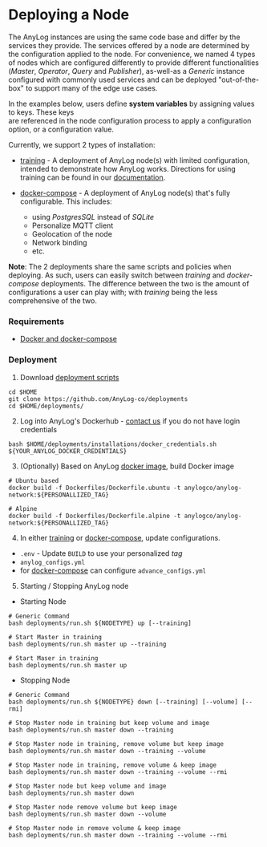 # Deploying a Node

The AnyLog instances are using the same code base and differ by the services they provide. 
The services offered by a node are determined by the configuration applied to the node. 
For convenience, we named 4 types of nodes which are configured differently to provide different functionalities
(_Master_, _Operator_, _Query_ and _Publisher_), as-well-as a _Generic_ instance configured with commonly used
services and can be deployed "out-of-the-box" to support many of the edge use cases. 

In the examples below, users define **system variables** by assigning values to keys. These keys  
are referenced in the node configuration process to apply a configuration option, or a configuration value.

Currently, we support 2 types of installation: 

* [training](training/) - A deployment of AnyLog node(s) with limited configuration, intended to demonstrate how 
AnyLog works. Directions for using training can be found in our [documentation](https://github.com/AnyLog-co/documentation/tree/master/training).

* [docker-compose](docker-compose/) - A deployment of AnyLog node(s) that's fully configurable. This includes: 
  * using _PostgresSQL_ instead of _SQLite_ 
  * Personalize MQTT client 
  * Geolocation of the node
  * Network binding 
  * etc. 

**Note**: The 2 deployments share the same  scripts and policies when deploying. As such, users can easily switch between
_training_ and _docker-compose_ deployments. The difference between the two is the amount of configurations a user can 
play with; with _training_ being the less comprehensive of the two. 

### Requirements
* [Docker and docker-compose](https://docs.docker.com/engine/install/)

### Deployment
1. Download [deployment scripts](https://github.com/AnyLog-co/deployments)
```shell
cd $HOME
git clone https://github.com/AnyLog-co/deployments
cd $HOME/deployments/
```

2. Log into AnyLog's Dockerhub - [contact us](mailto:info@anylog.co) if you do not have login credentials
```shell
bash $HOME/deployments/installations/docker_credentials.sh ${YOUR_ANYLOG_DOCKER_CREDENTIALS}
```

3. (Optionally) Based on AnyLog [docker image](https://github.com/AnyLog-co/documentation/blob/master/docker%20image.md),
build Docker image 
```shell
# Ubuntu based 
docker build -f Dockerfiles/Dockerfile.ubuntu -t anylogco/anylog-network:${PERSONALLIZED_TAG} 

# Alpine   
docker build -f Dockerfiles/Dockerfile.alpine -t anylogco/anylog-network:${PERSONALLIZED_TAG}
```

4. In either [training](training) or [docker-compose](docker-compose), update configurations.  
* `.env` - Update `BUILD` to use your personalized _tag_ 
* `anylog_configs.yml` 
* for [docker-compose](docker-compose) can configure `advance_configs.yml`


5. Starting / Stopping AnyLog node
* Starting Node
```shell
# Generic Command
bash deployments/run.sh ${NODETYPE} up [--training]

# Start Master in training  
bash deployments/run.sh master up --training

# Start Maser in training 
bash deployments/run.sh master up
``` 
* Stopping Node 
```shell
# Generic Command
bash deployments/run.sh ${NODETYPE} down [--training] [--volume] [--rmi]

# Stop Master node in training but keep volume and image
bash deployments/run.sh master down --training

# Stop Master node in training, remove volume but keep image
bash deployments/run.sh master down --training --volume

# Stop Master node in training, remove volume & keep image
bash deployments/run.sh master down --training --volume --rmi

# Stop Master node but keep volume and image
bash deployments/run.sh master down

# Stop Master node remove volume but keep image
bash deployments/run.sh master down --volume

# Stop Master node in remove volume & keep image
bash deployments/run.sh master down --training --volume --rmi
```

